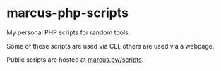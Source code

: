 # marcus-php-scripts

My personal PHP scripts for random tools.

Some of these scripts are used via CLI, others are used via a webpage.

Public scripts are hosted at [marcus.pw/scripts](https://marcus.pw/scripts/).